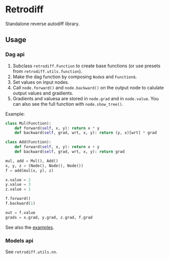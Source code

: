 # Retrodiff

Standalone reverse autodiff library.

## Usage

### Dag api

1.  Subclass `retrodiff.Function` to create base functions (or use presets from `retrodiff.utils.function`).
2.  Make the dag function by composing `Node`s and `Function`s.
3.  Set values on input nodes.
4.  Call `node.forward()` and `node.backward()` on the output node to calulate output values and gradients.
5.  Gradients and valuesa are stored in `node.grad` and in `node.value`.
    You can also see the full function with `node.show_tree()`.

Example:
```python
class Mul(Function):
    def forward(self, x, y): return x * y
    def backward(self, grad, wrt, x, y): return (y, x)[wrt] * grad

class Add(Function):
    def forward(self, x, y): return x + y
    def backward(self, grad, wrt, x, y): return grad

mul, add = Mul(), Add()
x, y, z = (Node(), Node(), Node())
f = add(mul(x, y), z)

x.value = 2
y.value = 3
z.value = 1

f.forward()
f.backward(1)

out = f.value
grads = x.grad, y.grad, z.grad, f.grad
```

See also the [examples](examples).

### Models api

See `retrodiff.utils.nn`.
